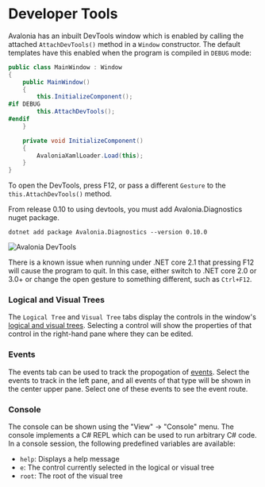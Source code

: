 # Developer Tools

Avalonia has an inbuilt DevTools window which is enabled by calling the attached `AttachDevTools()` method in a `Window` constructor. The default templates have this enabled when the program is compiled in `DEBUG` mode:

```csharp
public class MainWindow : Window
{
    public MainWindow()
    {
        this.InitializeComponent();
#if DEBUG
        this.AttachDevTools();
#endif
    }

    private void InitializeComponent()
    {
        AvaloniaXamlLoader.Load(this);
    }
}
```

To open the DevTools, press F12, or pass a different `Gesture` to the `this.AttachDevTools()` method.

From release 0.10 to using devtools, you must add Avalonia.Diagnostics nuget package.

```text
dotnet add package Avalonia.Diagnostics --version 0.10.0
```

![Avalonia DevTools](http://avaloniaui.net/docs/quickstart/images/devtools.png)

There is a known issue when running under .NET core 2.1 that pressing F12 will cause the program to quit. In this case, either switch to .NET core 2.0 or 3.0+ or change the open gesture to something different, such as `Ctrl+F12`.

### Logical and Visual Trees <a id="logical-and-visual-trees"></a>

The `Logical Tree` and `Visual Tree` tabs display the controls in the window's [logical and visual trees](http://avaloniaui.net/docs/advanced/trees). Selecting a control will show the properties of that control in the right-hand pane where they can be edited.

### Events <a id="events"></a>

The events tab can be used to track the propogation of [events](http://avaloniaui.net/docs/input/events). Select the events to track in the left pane, and all events of that type will be shown in the center upper pane. Select one of these events to see the event route.

### Console <a id="console"></a>

The console can be shown using the "View" → "Console" menu. The console implements a C\# REPL which can be used to run arbitrary C\# code. In a console session, the following predefined variables are available:

* `help`: Displays a help message
* `e`: The control currently selected in the logical or visual tree
* `root`: The root of the visual tree


